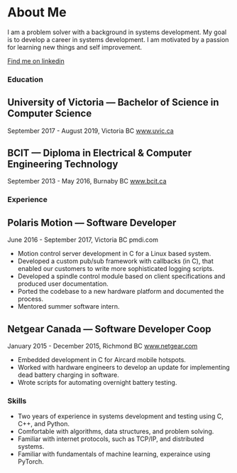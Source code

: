 # About Me
I am a problem solver with a background in systems development. My goal is to develop a career in systems development. I am motivated by a passion for learning new things and self improvement.

[Find me on linkedin](www.linkedin.com/in/paul-molina-plant)

### Education
## University of Victoria — Bachelor of Science in Computer Science
September 2017 - August 2019, Victoria BC	www.uvic.ca

## BCIT — Diploma in Electrical & Computer Engineering Technology
September 2013 - May 2016, Burnaby BC	www.bcit.ca

### Experience
## Polaris Motion — Software Developer
  June 2016 - September 2017, Victoria BC		pmdi.com
  - Motion control server development in C for a Linux based system.
  - Developed a custom pub/sub framework with callbacks (in C), that enabled our customers to write more sophisticated logging scripts.
  - Developed a spindle control module based on client specifications and produced user documentation.
  - Ported the codebase to a new hardware platform and documented the process.
  - Mentored summer software intern.
  
## Netgear Canada — Software Developer Coop		
  January 2015 - December 2015, Richmond BC		www.netgear.com
  - Embedded development in C for Aircard mobile hotspots. 
  - Worked with hardware engineers to develop an update for implementing dead battery charging in software.
  - Wrote scripts for automating overnight battery testing.
  
  ### Skills
- Two years of experience in systems development and testing using C, C++, and Python.
- Comfortable with algorithms, data structures, and problem solving.
- Familiar with internet protocols, such as TCP/IP, and distributed systems. 
- Familiar with fundamentals of machine learning, experaince using PyTorch. 
